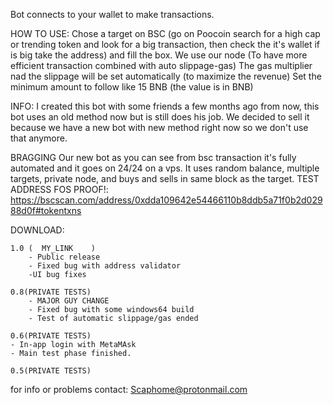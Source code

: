 Bot connects to your wallet to make transactions.

HOW TO USE:
    Chose a target on BSC (go on Poocoin search for a high cap or trending token and look for a big transaction, then check the it's wallet if is big take the address) and fill the box.
    We use our node (To have more efficient transaction combined with auto slippage-gas)
    The gas multiplier nad the slippage will be set automatically (to maximize the revenue)
    Set the minimum amount to follow like 15 BNB (the value is in BNB)

INFO: I created this bot with some friends a few months ago from now, this bot uses an old method now but is still does his job. We decided to sell it because we have a new bot with new method right now so we don't use that anymore.
 

BRAGGING Our new bot as you can see from bsc transaction it's fully automated and it goes on 24/24 on a vps. It uses random balance, multiple targets, private node, and buys and sells in same block as the target.
TEST ADDRESS FOS PROOF!: https://bscscan.com/address/0xdda109642e54466110b8ddb5a71f0b2d02988d0f#tokentxns

DOWNLOAD:

    1.0 (  MY_LINK    )
        - Public release
        - Fixed bug with address validator
        -UI bug fixes

    0.8(PRIVATE TESTS)
        - MAJOR GUY CHANGE
        - Fixed bug with some windows64 build
        - Test of automatic slippage/gas ended

    0.6(PRIVATE TESTS)
    - In-app login with MetaMAsk
    - Main test phase finished.

    0.5(PRIVATE TESTS)



for info or problems contact: Scaphome@protonmail.com
